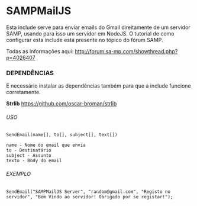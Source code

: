 # SAMPMailJS

Esta include serve para enviar emails do Gmail direitamente de um servidor SAMP, usando para isso um servidor em NodeJS. O tutorial de como configurar esta include está presente no tópico do fórum SAMP.

Todas as informações aqui: http://forum.sa-mp.com/showthread.php?p=4026407

### DEPENDÊNCIAS

É necessário instalar as dependências também para que a include funcione corretamente.

**Strlib**
https://github.com/oscar-broman/strlib


###### USO
```
SendEmail(name[], to[], subject[], text[])

name - Nome do email que envia
to - Destinatário
subject - Assunto
texto - Body do email
```

###### EXEMPLO
```
SendEmail("SAMPMailJS Server", "random@gmail.com", "Registo no servidor", "Bem Vindo ao servidor! Obrigado por se registar!");
```
